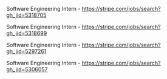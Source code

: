 Software Engineering Intern - https://stripe.com/jobs/search?gh_jid=5318705

Software Engineering Intern - https://stripe.com/jobs/search?gh_jid=5318699

Software Engineering Intern - https://stripe.com/jobs/search?gh_jid=5297261

Software Engineering Intern - https://stripe.com/jobs/search?gh_jid=5306057


